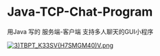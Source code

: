# Java-TCP-Chat-Program
用Java 写的  服务端-客户端  支持多人聊天的GUI小程序



[![3)TBPT_K33SV{H7SMGM40)V.png](https://i.loli.net/2019/06/18/5d08626c37c3e19101.png)](https://i.loli.net/2019/06/18/5d08626c37c3e19101.png)
